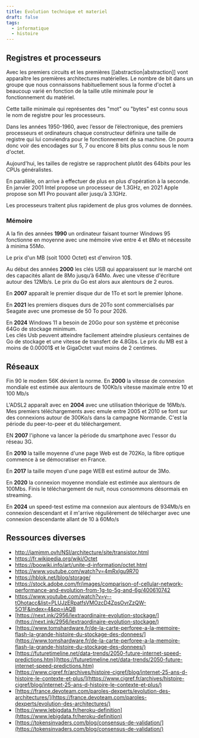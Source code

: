 ```yaml
---
title: Evolution technique et materiel
draft: false
tags:
  - informatique
  - histoire
---
```


## Registres et processeurs

Avec les premiers circuits et les premières [[abstraction|abstraction]] vont apparaître les premières architectures matérielles. Le nombre de bit dans un groupe que nous connaissons habituellement sous la forme d'octet à beaucoup varié en fonction de la taille utile minimale pour le fonctionnement du matériel.

Cette taille minimale qui représentes des "mot" ou "bytes" est connu sous le nom de registre pour les processeurs.

Dans les années 1950-1960, avec l’essor de l’électronique, des premiers processeurs et ordinateurs chaque constructeur définira une taille de registre qui lui conviendra pour le fonctionnement de sa machine. On pourra donc voir des encodages sur 5, 7 ou encore 8 bits plus connu sous le nom d'octet.

Aujourd'hui, les tailles de registre se rapprochent plutôt des 64bits pour les CPUs généralistes.

En parallèle, on arrive à effectuer de plus en plus d'opération à la seconde. En janvier 2001 Intel propose un processeur de 1.3GHz, en 2021 Apple propose son M1 Pro pouvant aller jusqu’à 3.1GHz.

Les processeurs traitent plus rapidement de plus gros volumes de données.

### Mémoire

A la fin des années **1990** un ordinateur faisant tourner Windows 95 fonctionne en moyenne avec une mémoire vive entre 4 et 8Mo et nécessite à minima 55Mo.

Le prix d'un MB (soit 1000 Octet) est d'environ 10$.

Au début des années **2000** les clés USB qui apparaissent sur le marché ont des capacités allant de 8Mo jusqu’à 64Mo. Avec une vitesse d'écriture autour des 12Mb/s.
Le prix du Go est alors aux alentours de 2 euros.

En **2007** apparaît le premier disque dur de 1To et sort le premier Iphone.

En **2021** les premiers disques durs de 20To sont commercialisés par Seagate avec une promesse de 50 To pour 2026.

En **2024** Windows 11 a besoin de 20Go pour son système et préconise 64Go de stockage minimum.  
Les clés Usb peuvent atteindre facilement atteindre plusieurs centaines de Go de stockage et une vitesse de transfert de 4.8Gbs.
Le prix du MB est à moins de 0.00001$ et le GigaOctet vaut moins de 2 centimes.

## Réseaux

Fin 90 le modem 56K dévient la norme.
En **2000** la vitesse de connexion mondiale est estimée aux alentours de 100Kb/s vitesse maximale entre 10 et 100 Mb/s

L'ADSL2 apparaît avec en **2004** avec une utilisation théorique de 16Mb/s.  
Mes premiers téléchargements avec emule entre 2005 et 2010 se font sur des connexions autour de 300Ko/s dans la campagne Normande. C'est la période du peer-to-peer et du téléchargement.

EN **2007** l'iphone va lancer la période du smartphone avec l'essor du réseau 3G.

En **2010** la taille moyenne d'une page Web est de 702Ko, la fibre optique commence à se démocratiser en France.

En **2017** la taille moyen d'une page WEB est estimé autour de 3Mo.

En **2020** la connexion moyenne mondiale est estimée aux alentours de 100Mbs. Finis le téléchargement de nuit, nous consommons désormais en streaming.

En **2024** un speed-test estime ma connexion aux alentours de 934Mb/s en connexion descendant et il m'arrive régulièrement de télécharger avec une connexion descendante allant de 10 à 60Mo/s

## Ressources diverses

- http://iamjmm.ovh/NSI/architecture/site/transistor.html
- https://fr.wikipedia.org/wiki/Octet
- https://boowiki.info/art/unite-d-information/octet.html
- https://www.youtube.com/watch?v=4mRxIgu9R70
- https://hblok.net/blog/storage/
- https://stock.adobe.com/fr/images/comparison-of-cellular-network-performance-and-evolution-from-1g-to-5g-and-6g/400610742
- https://www.youtube.com/watch?v=y--tOhotacc&list=PLUJzERpatfsVMOzcD4ZpsOvrZzQW-5O1F&index=4&pp=iAQB
- [https://next.ink/2956/lextraordinaire-evolution-stockage/](https://next.ink/2956/lextraordinaire-evolution-stockage/)
- [https://www.tomshardware.fr/de-la-carte-perforee-a-la-memoire-flash-la-grande-histoire-du-stockage-des-donnees/](https://www.tomshardware.fr/de-la-carte-perforee-a-la-memoire-flash-la-grande-histoire-du-stockage-des-donnees/)
- [https://futuretimeline.net/data-trends/2050-future-internet-speed-predictions.htm](https://futuretimeline.net/data-trends/2050-future-internet-speed-predictions.htm)
- [https://www.cigref.fr/archives/histoire-cigref/blog/internet-25-ans-d-histoire-le-contexte-et-plus/](https://www.cigref.fr/archives/histoire-cigref/blog/internet-25-ans-d-histoire-le-contexte-et-plus/)
- [https://france.devoteam.com/paroles-dexperts/evolution-des-architectures/](https://france.devoteam.com/paroles-dexperts/evolution-des-architectures/)
- [https://www.lebigdata.fr/heroku-definition](https://www.lebigdata.fr/heroku-definition)
- [https://tokensinvaders.com/blog/consensus-de-validation/](https://tokensinvaders.com/blog/consensus-de-validation/)
